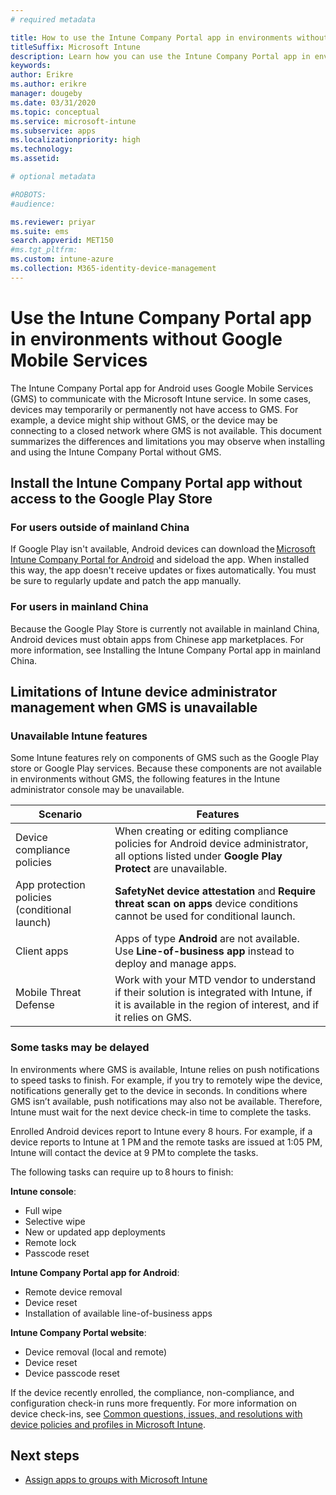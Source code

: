```yaml
---
# required metadata

title: How to use the Intune Company Portal app in environments without Google Mobile Services
titleSuffix: Microsoft Intune
description: Learn how you can use the Intune Company Portal app in environments without Google Mobile Services.
keywords:
author: Erikre
ms.author: erikre
manager: dougeby
ms.date: 03/31/2020
ms.topic: conceptual
ms.service: microsoft-intune
ms.subservice: apps
ms.localizationpriority: high
ms.technology:
ms.assetid: 

# optional metadata

#ROBOTS:
#audience:

ms.reviewer: priyar
ms.suite: ems
search.appverid: MET150
#ms.tgt_pltfrm:
ms.custom: intune-azure
ms.collection: M365-identity-device-management
---
```


# Use the Intune Company Portal app in environments without Google Mobile Services

The Intune Company Portal app for Android uses Google Mobile Services (GMS) to communicate with the Microsoft Intune service. In some cases, devices may temporarily or permanently not have access to GMS. For example, a device might ship without GMS, or the device may be connecting to a closed network where GMS is not available. This document summarizes the differences and limitations you may observe when installing and using the Intune Company Portal without GMS. 

## Install the Intune Company Portal app without access to the Google Play Store 

### For users outside of mainland China 

If Google Play isn't available, Android devices can download the [Microsoft Intune Company Portal for Android](../user-help/install-the-company-portal-app-android.md) and sideload the app. When installed this way, the app doesn't receive updates or fixes automatically. You must be sure to regularly update and patch the app manually. 

### For users in mainland China 

Because the Google Play Store is currently not available in mainland China, Android devices must obtain apps from Chinese app marketplaces. For more information, see Installing the Intune Company Portal app in mainland China.

## Limitations of Intune device administrator management when GMS is unavailable 

### Unavailable Intune features

Some Intune features rely on components of GMS such as the Google Play store or Google Play services. Because these components are not available in environments without GMS, the following features in the Intune administrator console may be unavailable.  

| Scenario  | Features  |
|-----------------------------------------------|--------------------------------------------------------------------------------------------------------------------------------------------------------------|
| Device compliance policies  | When creating or editing compliance policies for Android device administrator, all options listed under **Google Play Protect** are unavailable.  |
| App protection policies (conditional launch)  | **SafetyNet device attestation** and **Require threat scan on apps** device conditions cannot be used for conditional launch.  |
| Client apps  | Apps of type **Android** are not available. Use **Line-of-business app** instead to deploy and manage apps.  |
| Mobile Threat Defense  | Work with your MTD vendor to understand if their solution is integrated with Intune, if it is available in the region of interest, and if it relies on GMS.  |

### Some tasks may be delayed 

In environments where GMS is available, Intune relies on push notifications to speed tasks to finish. For example, if you try to remotely wipe the device, notifications generally get to the device in seconds. In conditions where GMS isn’t available, push notifications may also not be available. Therefore, Intune must wait for the next device check-in time to complete the tasks.  

Enrolled Android devices report to Intune every 8 hours. For example, if a device reports to Intune at 1 PM and the remote tasks are issued at 1:05 PM, Intune will contact the device at 9 PM to complete the tasks. 

The following tasks can require up to 8 hours to finish: 

**Intune console**:
- Full wipe
- Selective wipe
- New or updated app deployments
- Remote lock
- Passcode reset

**Intune Company Portal app for Android**:
- Remote device removal
- Device reset
- Installation of available line-of-business apps

**Intune Company Portal website**:
- Device removal (local and remote)
- Device reset
- Device passcode reset

If the device recently enrolled, the compliance, non-compliance, and configuration check-in runs more frequently. For more information on device check-ins, see [Common questions, issues, and resolutions with device policies and profiles in Microsoft Intune](../configuration/device-profile-troubleshoot.md). 

## Next steps

- [Assign apps to groups with Microsoft Intune](../apps/apps-deploy.md)
